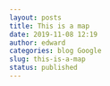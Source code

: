 ```yaml
---
layout: posts
title: This is a map
date: 2019-11-08 12:19
author: edward
categories: blog Google
slug: this-is-a-map
status: published
---
```


  
  

